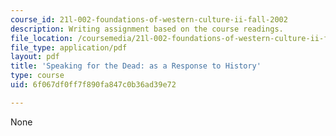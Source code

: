 ```yaml
---
course_id: 21l-002-foundations-of-western-culture-ii-fall-2002
description: Writing assignment based on the course readings.
file_location: /coursemedia/21l-002-foundations-of-western-culture-ii-fall-2002/6f067df0ff7f890fa847c0b36ad39e72_lastessay.pdf
file_type: application/pdf
layout: pdf
title: 'Speaking for the Dead: as a Response to History'
type: course
uid: 6f067df0ff7f890fa847c0b36ad39e72

---
```

None